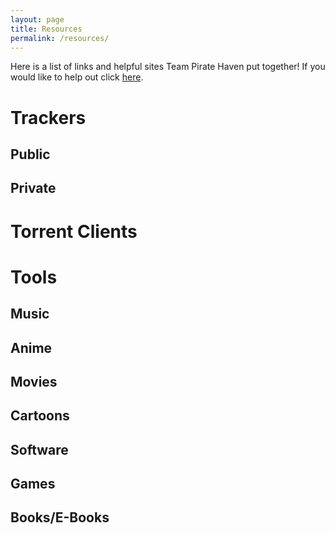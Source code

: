 ```yaml
---
layout: page
title: Resources
permalink: /resources/
---
```

Here is a list of links and helpful sites Team Pirate Haven put together! If you would like to help out click [here](https://github.com/pirate-haven/pirate-haven.github.io/new/master/docs).

# Trackers
## Public
## Private

# Torrent Clients

# Tools
## Music
## Anime
## Movies
## Cartoons
## Software
## Games
## Books/E-Books
